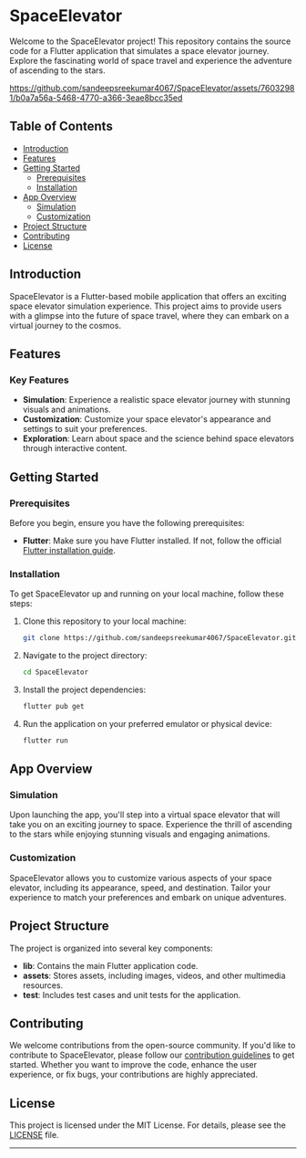 # SpaceElevator

Welcome to the SpaceElevator project! This repository contains the source code for a Flutter application that simulates a space elevator journey. Explore the fascinating world of space travel and experience the adventure of ascending to the stars.




https://github.com/sandeepsreekumar4067/SpaceElevator/assets/76032981/b0a7a56a-5468-4770-a366-3eae8bcc35ed


## Table of Contents

- [Introduction](#introduction)
- [Features](#features)
- [Getting Started](#getting-started)
  - [Prerequisites](#prerequisites)
  - [Installation](#installation)
- [App Overview](#app-overview)
  - [Simulation](#simulation)
  - [Customization](#customization)
- [Project Structure](#project-structure)
- [Contributing](#contributing)
- [License](#license)

## Introduction

SpaceElevator is a Flutter-based mobile application that offers an exciting space elevator simulation experience. This project aims to provide users with a glimpse into the future of space travel, where they can embark on a virtual journey to the cosmos.

## Features

### Key Features

- **Simulation**: Experience a realistic space elevator journey with stunning visuals and animations.
- **Customization**: Customize your space elevator's appearance and settings to suit your preferences.
- **Exploration**: Learn about space and the science behind space elevators through interactive content.

## Getting Started

### Prerequisites

Before you begin, ensure you have the following prerequisites:

- **Flutter**: Make sure you have Flutter installed. If not, follow the official [Flutter installation guide](https://flutter.dev/docs/get-started/install).

### Installation

To get SpaceElevator up and running on your local machine, follow these steps:

1. Clone this repository to your local machine:

   ```bash
   git clone https://github.com/sandeepsreekumar4067/SpaceElevator.git
   ```

2. Navigate to the project directory:

   ```bash
   cd SpaceElevator
   ```

3. Install the project dependencies:

   ```bash
   flutter pub get
   ```

4. Run the application on your preferred emulator or physical device:

   ```bash
   flutter run
   ```

## App Overview

### Simulation

Upon launching the app, you'll step into a virtual space elevator that will take you on an exciting journey to space. Experience the thrill of ascending to the stars while enjoying stunning visuals and engaging animations.

### Customization

SpaceElevator allows you to customize various aspects of your space elevator, including its appearance, speed, and destination. Tailor your experience to match your preferences and embark on unique adventures.

## Project Structure

The project is organized into several key components:

- **lib**: Contains the main Flutter application code.
- **assets**: Stores assets, including images, videos, and other multimedia resources.
- **test**: Includes test cases and unit tests for the application.

## Contributing

We welcome contributions from the open-source community. If you'd like to contribute to SpaceElevator, please follow our [contribution guidelines](CONTRIBUTING.md) to get started. Whether you want to improve the code, enhance the user experience, or fix bugs, your contributions are highly appreciated.

## License

This project is licensed under the MIT License. For details, please see the [LICENSE](LICENSE) file.

---
